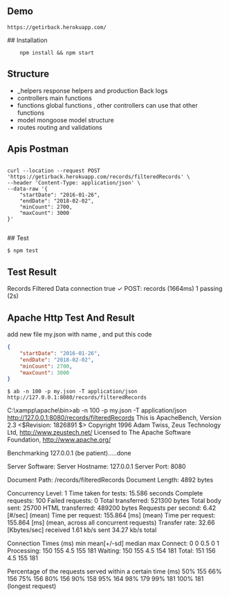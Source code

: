 
## Demo

    https://getirback.herokuapp.com/

## Installation 

```shell
    npm install && npm start 
```
## Structure

- _helpers
    response helpers and production Back logs 
- controllers 
    main functions
- functions 
    global functions , other controllers can use that other functions 
- model
    mongoose model structure 
- routes
    routing and validations 

## Apis  Postman


```curl

curl --location --request POST 'https://getirback.herokuapp.com/records/filteredRecords' \
--header 'Content-Type: application/json' \
--data-raw '{
	"startDate": "2016-01-26",
	"endDate": "2018-02-02",
	"minCount": 2700,
	"maxCount": 3000
}'
    
```

## Test 
```shell
$ npm test 
```

## Test Result 

Records Filtered Data
connection true
    ✓ POST: records (1664ms)
  1 passing (2s)


## Apache Http Test And Result

add new file my.json with name , and put this code 

```json
{
	"startDate": "2016-01-26",
	"endDate": "2018-02-02",
	"minCount": 2700,
	"maxCount": 3000
}

```

```shell
$ ab -n 100 -p my.json -T application/json http://127.0.0.1:8080/records/filteredRecords
```
C:\xampp\apache\bin>ab -n 100 -p my.json -T application/json http://127.0.0.1:8080/records/filteredRecords
This is ApacheBench, Version 2.3 <$Revision: 1826891 $>
Copyright 1996 Adam Twiss, Zeus Technology Ltd, http://www.zeustech.net/
Licensed to The Apache Software Foundation, http://www.apache.org/

Benchmarking 127.0.0.1 (be patient).....done


Server Software:
Server Hostname:        127.0.0.1
Server Port:            8080

Document Path:          /records/filteredRecords
Document Length:        4892 bytes

Concurrency Level:      1
Time taken for tests:   15.586 seconds
Complete requests:      100
Failed requests:        0
Total transferred:      521300 bytes
Total body sent:        25700
HTML transferred:       489200 bytes
Requests per second:    6.42 [#/sec] (mean)
Time per request:       155.864 [ms] (mean)
Time per request:       155.864 [ms] (mean, across all concurrent requests)
Transfer rate:          32.66 [Kbytes/sec] received
                        1.61 kb/s sent
                        34.27 kb/s total

Connection Times (ms)
              min  mean[+/-sd] median   max
Connect:        0    0   0.5      0       1
Processing:   150  155   4.5    155     181
Waiting:      150  155   4.5    154     181
Total:        151  156   4.5    155     181

Percentage of the requests served within a certain time (ms)
  50%    155
  66%    156
  75%    156
  80%    156
  90%    158
  95%    164
  98%    179
  99%    181
 100%    181 (longest request)